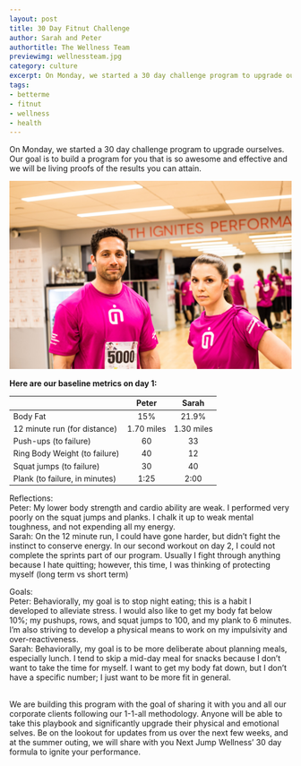 ```yaml
---
layout: post
title: 30 Day Fitnut Challenge
author: Sarah and Peter
authortitle: The Wellness Team
previewimg: wellnessteam.jpg
category: culture
excerpt: On Monday, we started a 30 day challenge program to upgrade ourselves. Our goal is to build a program for you that is so awesome and effective and we will be living proofs of the results you can attain.
tags:
- betterme
- fitnut
- wellness
- health
---
```


On Monday, we started a 30 day challenge program to upgrade ourselves. Our goal is to build a program for you that is so awesome and effective and we will be living proofs of the results you can attain.

![Bring it on!](/images/wellnessteam.jpg)

<b>Here are our baseline metrics on day 1:</b>

|   |  Peter | Sarah  |
|:--------------------------------|:-------------------:|:-----------------:|
|Body Fat|15%|21.9%|
|12 minute run (for distance)   | 1.70 miles  | 1.30 miles  |
|Push-ups (to failure)   | 60  | 33  |
|Ring Body Weight (to failure)   |40   |12   |
|Squat jumps (to failure)   |30   |40   |
|Plank (to failure, in minutes)   |1:25  |2:00   |

Reflections:
<br>
Peter: My lower body strength and cardio ability are weak. I performed very poorly on the squat jumps and planks. I chalk it up to weak mental toughness, and not expending all my energy. 
<br>
Sarah: On the 12 minute run, I could have gone harder, but didn’t fight the instinct to conserve energy. In our second workout on day 2, I could not complete the sprints part of our program. Usually I fight through anything because I hate quitting; however, this time, I was thinking of protecting myself (long term vs short term)

Goals:
<br>
Peter: Behaviorally, my goal is to stop night eating; this is a habit I developed to alleviate stress. I would also like to get my body fat below 10%; my pushups, rows, and squat jumps to 100, and my plank to 6 minutes. I’m also striving to develop a physical means to work on my impulsivity and over-reactiveness. 
<br>
Sarah: Behaviorally, my goal is to be more deliberate about planning meals, especially lunch. I tend to skip a mid-day meal for snacks because I don’t want to take the time for myself. I want to get my body fat down, but I don’t have a specific number; I just want to be more fit in general.  

<br>
We are building this program with the goal of sharing it with you and all our corporate clients following our 1-1-all methodology. Anyone will be able to take this playbook and significantly upgrade their physical and emotional selves. Be on the lookout for updates from us over the next few weeks, and at the summer outing, we will share with you Next Jump Wellness’ 30 day formula to ignite your performance.   
